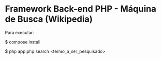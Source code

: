 # Framework Back-end PHP - Máquina de Busca (Wikipedia) 

Para executar:

$ compose install

$ php app.php search <termo_a_ser_pesquisado>
